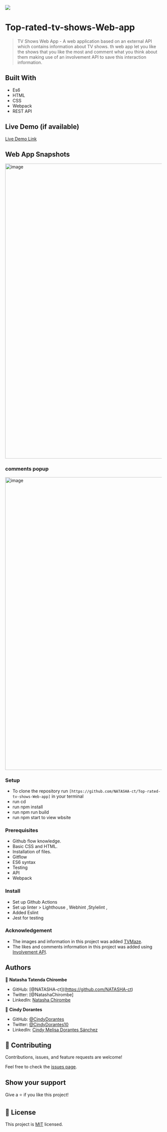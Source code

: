![](https://img.shields.io/badge/Microverse-blueviolet)

# Top-rated-tv-shows-Web-app
> TV Shows Web App - A web application based on an external API which contains information about TV shows. th web app let you like the shows that you like the most and comment what you think about them making use of an involvement API to save this interaction information.


## Built With

- Es6
- HTML
- CSS
- Webpack
- REST API 


## Live Demo (if available)

[Live Demo Link](https://natasha-ct.github.io/Top-rated-tv-shows-Web-app/dist/)

## Web App Snapshots
<img width="949" alt="image" src="https://user-images.githubusercontent.com/106079814/183878284-3581c4df-f94c-4506-b92d-e2075c282022.png">

  ### comments popup
  <img width="942" alt="image" src="https://user-images.githubusercontent.com/106079814/183878765-7d83ae8a-f9fd-465b-b6bc-8e7671478a5e.png">


### Setup
- To clone the repository run `[https://github.com/NATASHA-ct/Top-rated-tv-shows-Web-app]` in your terminal
- run cd 
- run npm install
- run npm run build
- run npm start to view wbsite

### Prerequisites
- Github flow knowledge.
- Basic CSS and HTML.
- Installation of files.
- Gitflow
- ES6 syntax
- Testing
- API
- Webpack

### Install
- Set up Github Actions
- Set up linter > Lighthouse , Webhint ,Stylelint ,
- Added Eslint
- Jest for testing

### Acknowledgement
- The images and information in this project was added [TVMaze](https://www.tvmaze.com/api).
- The likes and comments information in this project was added using [Involvement API](https://www.notion.so/Involvement-API-869e60b5ad104603aa6db59e08150270).

## Authors

👤 **Natasha Tatenda Chirombe**

- GitHub: [@NATASHA-ct]((https://github.com/NATASHA-ct)
- Twitter: [@NatashaChirombe]
- LinkedIn: [Natasha Chirombe](linkedin.com/in/natasha-chirombe-1531aa17b)

👤 **Cindy Dorantes**

- GitHub: [@CindyDorantes](https://github.com/CindyDorantes)
- Twitter: [@CindyDorantes10](https://twitter.com/CindyDorantes10)
- LinkedIn: [Cindy Melisa Dorantes Sánchez](https://www.linkedin.com/in/cindydorantessanchez/)

## 🤝 Contributing

Contributions, issues, and feature requests are welcome!

Feel free to check the [issues page](https://github.com/NATASHA-ct/Top-rated-tv-shows-Web-app/issues).

## Show your support

Give a ⭐️ if you like this project!

## 📝 License

This project is [MIT](./MIT.md) licensed.


